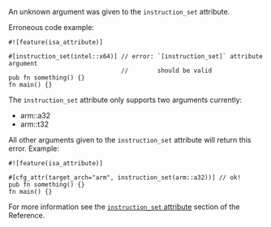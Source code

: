 An unknown argument was given to the `instruction_set` attribute.

Erroneous code example:

```compile_fail,E0779
#![feature(isa_attribute)]

#[instruction_set(intel::x64)] // error: `[instruction_set]` attribute argument
                               //        should be valid
pub fn something() {}
fn main() {}
```

The `instruction_set` attribute only supports two arguments currently:

 * arm::a32
 * arm::t32

All other arguments given to the `instruction_set` attribute will return this
error. Example:

```
#![feature(isa_attribute)]

#[cfg_attr(target_arch="arm", instruction_set(arm::a32))] // ok!
pub fn something() {}
fn main() {}
```

For more information see the [`instruction_set` attribute][isa-attribute]
section of the Reference.

[isa-attribute]: https://doc.rust-lang.org/reference/attributes/codegen.html
